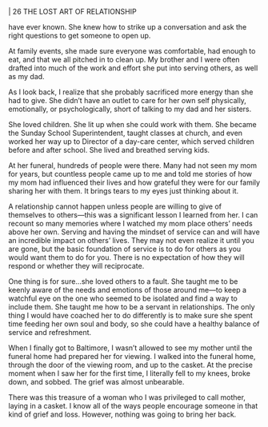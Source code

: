 | 26 THE LOST ART OF RELATIONSHIP

have ever known. She knew how to strike up a conversation and ask the right
questions to get someone to open up.

At family events, she made sure everyone was comfortable, had enough to
eat, and that we all pitched in to clean up. My brother and I were often drafted
into much of the work and effort she put into serving others, as well as my dad.

As I look back, I realize that she probably sacrificed more energy than
she had to give. She didn’t have an outlet to care for her own self physically,
emotionally, or psychologically, short of talking to my dad and her sisters.

She loved children. She lit up when she could work with them. She became
the Sunday School Superintendent, taught classes at church, and even worked
her way up to Director of a day-care center, which served children before and
after school. She lived and breathed serving kids.

At her funeral, hundreds of people were there. Many had not seen my
mom for years, but countless people came up to me and told me stories of how
my mom had influenced their lives and how grateful they were for our family
sharing her with them. It brings tears to my eyes just thinking about it.

A relationship cannot happen unless people are willing to give of themselves
to others—this was a significant lesson I learned from her. I can recount so many
memories where I watched my mom place others’ needs above her own. Serving
and having the mindset of service can and will have an incredible impact on
others’ lives. They may not even realize it until you are gone, but the basic
foundation of service is to do for others as you would want them to do for
you. There is no expectation of how they will respond or whether they will
reciprocate.

One thing is for sure...she loved others to a fault. She taught me to be
keenly aware of the needs and emotions of those around me—to keep a watchful
eye on the one who seemed to be isolated and find a way to include them. She
taught me how to be a servant in relationships. The only thing I would have
coached her to do differently is to make sure she spent time feeding her own
soul and body, so she could have a healthy balance of service and refreshment.

When I finally got to Baltimore, I wasn’t allowed to see my mother until
the funeral home had prepared her for viewing. I walked into the funeral home,
through the door of the viewing room, and up to the casket. At the precise
moment when I saw her for the first time, I literally fell to my knees, broke
down, and sobbed. The grief was almost unbearable.

There was this treasure of a woman who I was privileged to call mother,
laying in a casket. I know all of the ways people encourage someone in that kind
of grief and loss. However, nothing was going to bring her back.